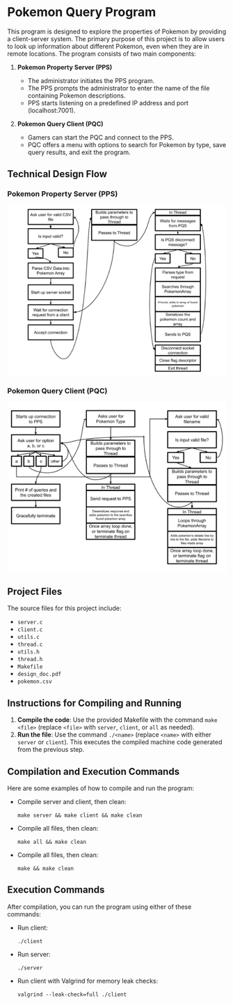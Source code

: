 # Pokemon Query Program

This program is designed to explore the properties of Pokemon by providing a client-server system. The primary purpose of this project is to allow users to look up information about different Pokemon, even when they are in remote locations. The program consists of two main components:

1. **Pokemon Property Server (PPS)**
   - The administrator initiates the PPS program.
   - The PPS prompts the administrator to enter the name of the file containing Pokemon descriptions.
   - PPS starts listening on a predefined IP address and port (localhost:7001).
   
2. **Pokemon Query Client (PQC)**
   - Gamers can start the PQC and connect to the PPS.
   - PQC offers a menu with options to search for Pokemon by type, save query results, and exit the program.

## Technical Design Flow
### Pokemon Property Server (PPS)
![](flowcharts/flowchart_PPS.png)

### Pokemon Query Client (PQC)
![](flowcharts/flowchart_PQC.png)

## Project Files
The source files for this project include:
- `server.c`
- `client.c`
- `utils.c`
- `thread.c`
- `utils.h`
- `thread.h`
- `Makefile`
- `design_doc.pdf`
- `pokemon.csv`

## Instructions for Compiling and Running
1. **Compile the code**: Use the provided Makefile with the command `make <file>` (replace `<file>` with `server`, `client`, or `all` as needed).
2. **Run the file**: Use the command `./<name>` (replace `<name>` with either `server` or `client`). This executes the compiled machine code generated from the previous step.

## Compilation and Execution Commands
Here are some examples of how to compile and run the program:
- Compile server and client, then clean: 
    ```
    make server && make client && make clean
    ```
- Compile all files, then clean: 
    ```
    make all && make clean
    ```
- Compile all files, then clean: 
    ```
    make && make clean
    ```

## Execution Commands
After compilation, you can run the program using either of these commands:
- Run client: 
    ```
    ./client
    ```
- Run server: 
    ```
    ./server
    ```
- Run client with Valgrind for memory leak checks: 
    ```
    valgrind --leak-check=full ./client
    ```